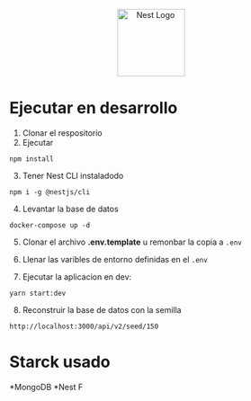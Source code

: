 <p align="center">
  <a href="http://nestjs.com/" target="blank"><img src="https://nestjs.com/img/logo-small.svg" width="120" alt="Nest Logo" /></a>
</p>

# Ejecutar en desarrollo

1. Clonar el respositorio
2. Ejecutar

```
npm install
```

3. Tener Nest CLI instaladodo

```
npm i -g @nestjs/cli
```

4. Levantar la base de datos

```
docker-compose up -d
```

5. Clonar el archivo __.env.template__ u remonbar la copia a ```.env``` 
   
6. Llenar las varibles de entorno definidas en el ```.env```
7. Ejecutar la aplicacion en dev:
```
yarn start:dev
```
8. Reconstruir la base de datos con la semilla
```
http://localhost:3000/api/v2/seed/150
```
# Starck usado

*MongoDB
*Nest
F